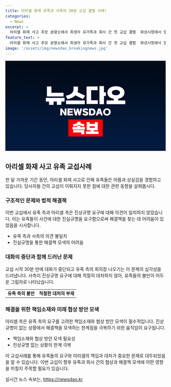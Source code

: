 ```yaml
---
title: 아리셀 화재 유족과 사측의 30분 교섭 결렬 사태!
categories:
  - News
excerpt: >
  아리셀 화재 사고 추모 분향소에서 희생자 유가족과 회사 간 첫 교섭 결렬  화성시청에서 열린 아리셀 공장 화재 희생자 추모 분향소에서 이상민 행정안전부 장관이 유족들을 추모하며 사고로 인한 교섭이 이루어졌는데, 유족 측이 30분 만에 교섭을 종료했다. 사측은 진상규명 요구에 대해 준비 없이 나와 협상할 의사가 없다는 입장을 보였고, 유족들은 이에 반발하며 교섭을 종료했다. 이번 교섭은 유족 3명과 사측 4명 등 총 11명이 참석했으나 빠르게 결렬되었다.
feature_text: >
  아리셀 화재 사고 추모 분향소에서 희생자 유가족과 회사 간 첫 교섭 결렬  화성시청에서 열린 아리셀 공장 화재 희생자 추모 분향소에서 이상민 행정안전부 장관이 유족들을 추모하며 사고로 인한 교섭이 이루어졌는데, 유족 측이 30분 만에 교섭을 종료했다. 사측은 진상규명 요구에 대해 준비 없이 나와 협상할 의사가 없다는 입장을 보였고, 유족들은 이에 반발하며 교섭을 종료했다. 이번 교섭은 유족 3명과 사측 4명 등 총 11명이 참석했으나 빠르게 결렬되었다.
image: '/assets/img/newsdao_breakingnews.jpg'
---
```


<p><img src="/assets/img/newsdao_breakingnews.jpg" alt="pcversion 속보" /></p>

<h2 data-ke-size="size26">아리셀 화재 사고 유족 교섭사례</h2>

<p data-ke-size="size16">한 달 가까운 기간 동안, 아리셀 화재 사고로 인해 유족들은 아픔과 상실감을 경험하고 있습니다. 당사자들 간의 교섭이 이뤄지지 못한 점에 대한 관련 동향을 살펴봅시다.</p>

<h3>구조적인 문제와 법적 해결책</h3>

<p data-ke-size="size16">이번 교섭에서 유족 측과 아리셀 측은 진상규명 요구에 대해 의견이 일치하지 않았습니다. 이는 유족들이 사건에 대한 진실규명을 요구함으로써 해결책을 찾는 데 어려움이 있었음을 시사합니다.</p>

<ul>
  <li>유족 측과 사측의 의견 불일치</li>
  <li>진실규명을 통한 해결책 모색의 어려움</li>
</ul>

<h3>대화의 중단과 함께 드러난 문제</h3>

<p data-ke-size="size16">교섭 시작 30분 만에 대화가 중단되고 유족 측의 회의장 나오기는 이 문제의 심각성을 드러냅니다. 사측이 진상규명 요구에 대해 적절히 대처하지 않아, 유족들의 불만이 어두운 그림자로 나타났습니다.</p>

<table>
  <tr>
    <td style="text-align: center; height: 17px;"><b>유족 측의 불만</b></td>
    <td style="text-align: center; height: 17px;"><b>적절한 대처의 부재</b></td>
  </tr>
</table>

<h3>해결을 위한 책임소재와 미래 협상 방안 모색</h3>

<p data-ke-size="size16">아리셀 측은 유족 측의 요구를 고려한 책임소재와 협상 방안 모색이 필수적입니다. 진상규명이 없는 상황에서 해결책을 모색하는 한계점을 극복하기 위한 움직임이 요구됩니다.<p>
<ul>
  <li>책임소재와 협상 방안 모색 필요성</li>
  <li>진상규명 없는 상황의 한계 극복</li>
</ul>

<p data-ke-size="size16">이 교섭사례를 통해 유족들의 요구와 아리셀의 책임과 대처가 중요한 문제로 대두되었음을 알 수 있습니다. 이번 교섭이 향후 유족과 회사 간의 협상과 해결책 모색에 어떤 영향을 미칠지 주목할 필요가 있습니다.</p>
실시간 뉴스 속보는, <a href="https://newsdao.kr" rel="dofollow">https://newsdao.kr</a>


